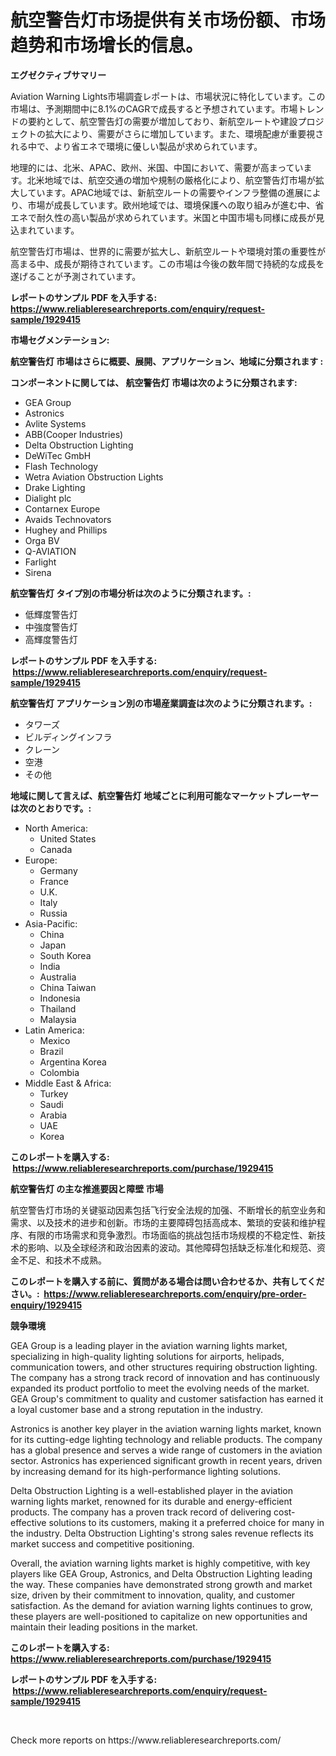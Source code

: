 <p><h1>航空警告灯市场提供有关市场份额、市场趋势和市场增长的信息。</h1></p><p><strong>エグゼクティブサマリー</strong></p>
<p><p>Aviation Warning Lights市場調査レポートは、市場状況に特化しています。この市場は、予測期間中に8.1%のCAGRで成長すると予想されています。市場トレンドの要約として、航空警告灯の需要が増加しており、新航空ルートや建設プロジェクトの拡大により、需要がさらに増加しています。また、環境配慮が重要視される中で、より省エネで環境に優しい製品が求められています。</p><p>地理的には、北米、APAC、欧州、米国、中国において、需要が高まっています。北米地域では、航空交通の増加や規制の厳格化により、航空警告灯市場が拡大しています。APAC地域では、新航空ルートの需要やインフラ整備の進展により、市場が成長しています。欧州地域では、環境保護への取り組みが進む中、省エネで耐久性の高い製品が求められています。米国と中国市場も同様に成長が見込まれています。</p><p>航空警告灯市場は、世界的に需要が拡大し、新航空ルートや環境対策の重要性が高まる中、成長が期待されています。この市場は今後の数年間で持続的な成長を遂げることが予測されています。</p></p>
<p><strong>レポートのサンプル PDF を入手する: <a href="https://www.reliableresearchreports.com/enquiry/request-sample/1929415">https://www.reliableresearchreports.com/enquiry/request-sample/1929415</a></strong></p>
<p><strong>市場セグメンテーション:</strong></p>
<p><strong> 航空警告灯 市場はさらに概要、展開、アプリケーション、地域に分類されます :</strong></p>
<p><strong>コンポーネントに関しては、 航空警告灯 市場は次のように分類されます: &nbsp;</strong></p>
<p><ul><li>GEA Group</li><li>Astronics</li><li>Avlite Systems</li><li>ABB(Cooper Industries)</li><li>Delta Obstruction Lighting</li><li>DeWiTec GmbH</li><li>Flash Technology</li><li>Wetra Aviation Obstruction Lights</li><li>Drake Lighting</li><li>Dialight plc</li><li>Contarnex Europe</li><li>Avaids Technovators</li><li>Hughey and Phillips</li><li>Orga BV</li><li>Q-AVIATION</li><li>Farlight</li><li>Sirena</li></ul></p>
<p><strong> 航空警告灯 タイプ別の市場分析は次のように分類されます。:</strong></p>
<p><ul><li>低輝度警告灯</li><li>中強度警告灯</li><li>高輝度警告灯</li></ul></p>
<p><strong>レポートのサンプル PDF を入手する: &nbsp;<a href="https://www.reliableresearchreports.com/enquiry/request-sample/1929415">https://www.reliableresearchreports.com/enquiry/request-sample/1929415</a></strong></p>
<p><strong> 航空警告灯 アプリケーション別の市場産業調査は次のように分類されます。:</strong></p>
<p><ul><li>タワーズ</li><li>ビルディングインフラ</li><li>クレーン</li><li>空港</li><li>その他</li></ul></p>
<p><strong>地域に関して言えば、航空警告灯 地域ごとに利用可能なマーケットプレーヤーは次のとおりです。:</strong></p>
<p><ul>
    <li>
        North America:
        <ul>
            <li>United States</li>
            <li>Canada</li>
        </ul>
    </li>
    <li>
        Europe:
        <ul>
            <li>Germany</li>
            <li>France</li>
            <li>U.K.</li>
            <li>Italy</li>
            <li>Russia</li>
        </ul>
    </li>
    <li>
        Asia-Pacific:
        <ul>
            <li>China</li>
            <li>Japan</li>
            <li>South Korea</li>
            <li>India</li>
            <li>Australia</li>
            <li>China Taiwan</li>
            <li>Indonesia</li>
            <li>Thailand</li>
            <li>Malaysia</li>
        </ul>
    </li>
    <li>
        Latin America:
        <ul>
            <li>Mexico</li>
            <li>Brazil</li>
            <li>Argentina Korea</li>
            <li>Colombia</li>
        </ul>
    </li>
    <li>
        Middle East & Africa:
        <ul>
            <li>Turkey</li>
            <li>Saudi</li>
            <li>Arabia</li>
            <li>UAE</li>
            <li>Korea</li>
        </ul>
    </li>
    </ul></p>
<p><strong>このレポートを購入する: &nbsp;<a href="https://www.reliableresearchreports.com/purchase/1929415">https://www.reliableresearchreports.com/purchase/1929415</a></strong></p>
<p><strong>航空警告灯 の主な推進要因と障壁 市場</strong></p>
<p><p>航空警告灯市场的关键驱动因素包括飞行安全法规的加强、不断增长的航空业务和需求、以及技术的进步和创新。市场的主要障碍包括高成本、繁琐的安装和维护程序、有限的市场需求和竞争激烈。市场面临的挑战包括市场规模的不稳定性、新技术的影响、以及全球经济和政治因素的波动。其他障碍包括缺乏标准化和规范、资金不足、和技术不成熟。</p></p>
<p><strong>このレポートを購入する前に、質問がある場合は問い合わせるか、共有してください。:&nbsp; <a href="https://www.reliableresearchreports.com/enquiry/pre-order-enquiry/1929415">https://www.reliableresearchreports.com/enquiry/pre-order-enquiry/1929415</a></strong></p>
<p><strong>競争環境</strong></p>
<p><p>GEA Group is a leading player in the aviation warning lights market, specializing in high-quality lighting solutions for airports, helipads, communication towers, and other structures requiring obstruction lighting. The company has a strong track record of innovation and has continuously expanded its product portfolio to meet the evolving needs of the market. GEA Group's commitment to quality and customer satisfaction has earned it a loyal customer base and a strong reputation in the industry.</p><p>Astronics is another key player in the aviation warning lights market, known for its cutting-edge lighting technology and reliable products. The company has a global presence and serves a wide range of customers in the aviation sector. Astronics has experienced significant growth in recent years, driven by increasing demand for its high-performance lighting solutions.</p><p>Delta Obstruction Lighting is a well-established player in the aviation warning lights market, renowned for its durable and energy-efficient products. The company has a proven track record of delivering cost-effective solutions to its customers, making it a preferred choice for many in the industry. Delta Obstruction Lighting's strong sales revenue reflects its market success and competitive positioning.</p><p>Overall, the aviation warning lights market is highly competitive, with key players like GEA Group, Astronics, and Delta Obstruction Lighting leading the way. These companies have demonstrated strong growth and market size, driven by their commitment to innovation, quality, and customer satisfaction. As the demand for aviation warning lights continues to grow, these players are well-positioned to capitalize on new opportunities and maintain their leading positions in the market.</p></p>
<p><strong>このレポートを購入する: &nbsp; <a href="https://www.reliableresearchreports.com/purchase/1929415">https://www.reliableresearchreports.com/purchase/1929415</a></strong></p>
<p><strong>レポートのサンプル PDF を入手する: &nbsp;<a href="https://www.reliableresearchreports.com/enquiry/request-sample/1929415">https://www.reliableresearchreports.com/enquiry/request-sample/1929415</a></strong><strong></strong></p>
<p>&nbsp;</p>
<p>Check more reports on https://www.reliableresearchreports.com/</p>